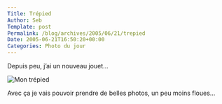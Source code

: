```yaml
--- 
Title: Trépied
Author: Seb
Template: post
Permalink: /blog/archives/2005/06/21/trepied
Date: 2005-06-21T16:50:20+00:00
Categories: Photo du jour
--- 
```


Depuis peu, j&rsquo;ai un nouveau jouet&#8230;

<!--more-->

  
![Mon tr&eacute;pied][1]

Avec ça je vais pouvoir prendre de belles photos, un peu moins floues&#8230;

 [1]: http://v05.z720.net/blog/images/20050621trepied.jpg